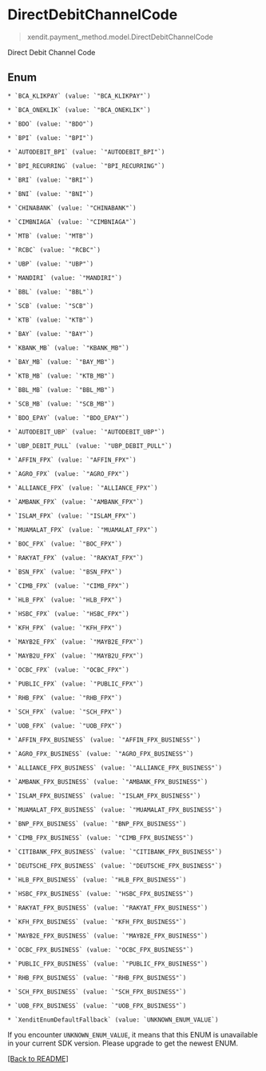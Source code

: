 # DirectDebitChannelCode
> xendit.payment_method.model.DirectDebitChannelCode

Direct Debit Channel Code


## Enum


    * `BCA_KLIKPAY` (value: `"BCA_KLIKPAY"`)

    * `BCA_ONEKLIK` (value: `"BCA_ONEKLIK"`)

    * `BDO` (value: `"BDO"`)

    * `BPI` (value: `"BPI"`)

    * `AUTODEBIT_BPI` (value: `"AUTODEBIT_BPI"`)

    * `BPI_RECURRING` (value: `"BPI_RECURRING"`)

    * `BRI` (value: `"BRI"`)

    * `BNI` (value: `"BNI"`)

    * `CHINABANK` (value: `"CHINABANK"`)

    * `CIMBNIAGA` (value: `"CIMBNIAGA"`)

    * `MTB` (value: `"MTB"`)

    * `RCBC` (value: `"RCBC"`)

    * `UBP` (value: `"UBP"`)

    * `MANDIRI` (value: `"MANDIRI"`)

    * `BBL` (value: `"BBL"`)

    * `SCB` (value: `"SCB"`)

    * `KTB` (value: `"KTB"`)

    * `BAY` (value: `"BAY"`)

    * `KBANK_MB` (value: `"KBANK_MB"`)

    * `BAY_MB` (value: `"BAY_MB"`)

    * `KTB_MB` (value: `"KTB_MB"`)

    * `BBL_MB` (value: `"BBL_MB"`)

    * `SCB_MB` (value: `"SCB_MB"`)

    * `BDO_EPAY` (value: `"BDO_EPAY"`)

    * `AUTODEBIT_UBP` (value: `"AUTODEBIT_UBP"`)

    * `UBP_DEBIT_PULL` (value: `"UBP_DEBIT_PULL"`)

    * `AFFIN_FPX` (value: `"AFFIN_FPX"`)

    * `AGRO_FPX` (value: `"AGRO_FPX"`)

    * `ALLIANCE_FPX` (value: `"ALLIANCE_FPX"`)

    * `AMBANK_FPX` (value: `"AMBANK_FPX"`)

    * `ISLAM_FPX` (value: `"ISLAM_FPX"`)

    * `MUAMALAT_FPX` (value: `"MUAMALAT_FPX"`)

    * `BOC_FPX` (value: `"BOC_FPX"`)

    * `RAKYAT_FPX` (value: `"RAKYAT_FPX"`)

    * `BSN_FPX` (value: `"BSN_FPX"`)

    * `CIMB_FPX` (value: `"CIMB_FPX"`)

    * `HLB_FPX` (value: `"HLB_FPX"`)

    * `HSBC_FPX` (value: `"HSBC_FPX"`)

    * `KFH_FPX` (value: `"KFH_FPX"`)

    * `MAYB2E_FPX` (value: `"MAYB2E_FPX"`)

    * `MAYB2U_FPX` (value: `"MAYB2U_FPX"`)

    * `OCBC_FPX` (value: `"OCBC_FPX"`)

    * `PUBLIC_FPX` (value: `"PUBLIC_FPX"`)

    * `RHB_FPX` (value: `"RHB_FPX"`)

    * `SCH_FPX` (value: `"SCH_FPX"`)

    * `UOB_FPX` (value: `"UOB_FPX"`)

    * `AFFIN_FPX_BUSINESS` (value: `"AFFIN_FPX_BUSINESS"`)

    * `AGRO_FPX_BUSINESS` (value: `"AGRO_FPX_BUSINESS"`)

    * `ALLIANCE_FPX_BUSINESS` (value: `"ALLIANCE_FPX_BUSINESS"`)

    * `AMBANK_FPX_BUSINESS` (value: `"AMBANK_FPX_BUSINESS"`)

    * `ISLAM_FPX_BUSINESS` (value: `"ISLAM_FPX_BUSINESS"`)

    * `MUAMALAT_FPX_BUSINESS` (value: `"MUAMALAT_FPX_BUSINESS"`)

    * `BNP_FPX_BUSINESS` (value: `"BNP_FPX_BUSINESS"`)

    * `CIMB_FPX_BUSINESS` (value: `"CIMB_FPX_BUSINESS"`)

    * `CITIBANK_FPX_BUSINESS` (value: `"CITIBANK_FPX_BUSINESS"`)

    * `DEUTSCHE_FPX_BUSINESS` (value: `"DEUTSCHE_FPX_BUSINESS"`)

    * `HLB_FPX_BUSINESS` (value: `"HLB_FPX_BUSINESS"`)

    * `HSBC_FPX_BUSINESS` (value: `"HSBC_FPX_BUSINESS"`)

    * `RAKYAT_FPX_BUSINESS` (value: `"RAKYAT_FPX_BUSINESS"`)

    * `KFH_FPX_BUSINESS` (value: `"KFH_FPX_BUSINESS"`)

    * `MAYB2E_FPX_BUSINESS` (value: `"MAYB2E_FPX_BUSINESS"`)

    * `OCBC_FPX_BUSINESS` (value: `"OCBC_FPX_BUSINESS"`)

    * `PUBLIC_FPX_BUSINESS` (value: `"PUBLIC_FPX_BUSINESS"`)

    * `RHB_FPX_BUSINESS` (value: `"RHB_FPX_BUSINESS"`)

    * `SCH_FPX_BUSINESS` (value: `"SCH_FPX_BUSINESS"`)

    * `UOB_FPX_BUSINESS` (value: `"UOB_FPX_BUSINESS"`)

    * `XenditEnumDefaultFallback` (value: `UNKNOWN_ENUM_VALUE`)

If you encounter `UNKNOWN_ENUM_VALUE`, it means that this ENUM is unavailable in your current SDK version. Please upgrade to get the newest ENUM.

[[Back to README]](../../README.md)


